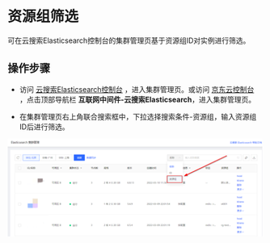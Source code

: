 # 资源组筛选

可在云搜索Elasticsearch控制台的集群管理页基于资源组ID对实例进行筛选。

## 操作步骤

- 访问 [云搜索Elasticsearch控制台](https://es-console.jdcloud.com/clusters) ，进入集群管理页。或访问 [京东云控制台](https://console.jdcloud.com/overview) ，点击顶部导航栏 **互联网中间件-云搜索Elasticsearch**，进入集群管理页。

- 在集群管理页右上角联合搜索框中，下拉选择搜索条件-资源组，输入资源组ID后进行筛选。

![sdsd](../../../../../../image/Elasticsearch/Resource-Groups/filter_resource_group.png)
